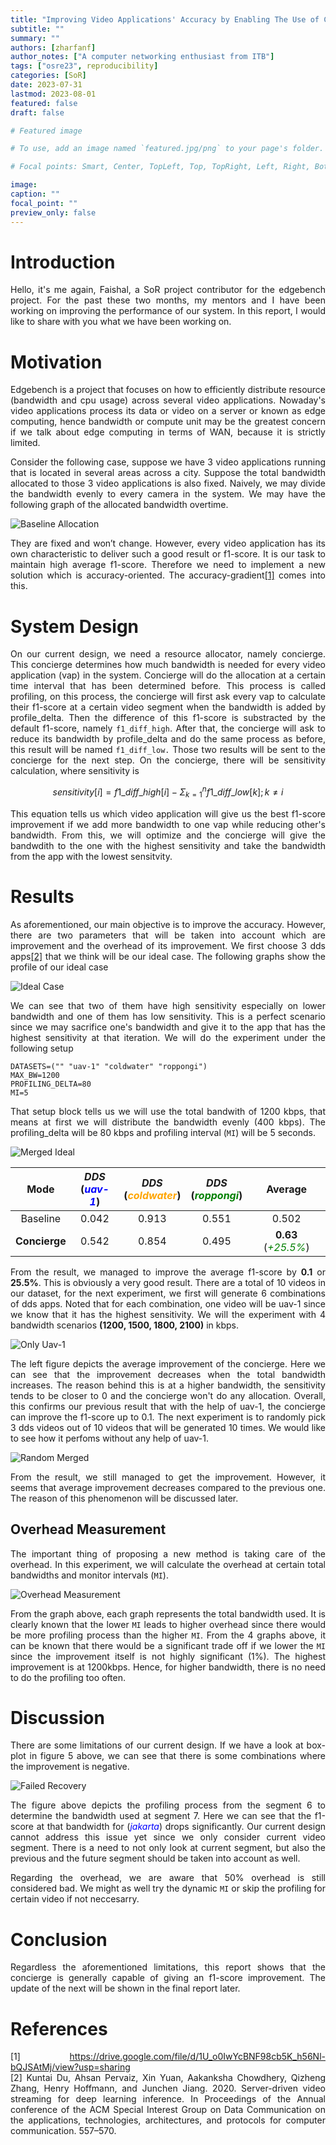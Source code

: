 ```yaml
---
title: "Improving Video Applications' Accuracy by Enabling The Use of Concierge"
subtitle: ""
summary: ""
authors: [zharfanf]
author_notes: ["A computer networking enthusiast from ITB"]
tags: ["osre23", reproducibility]
categories: [SoR]
date: 2023-07-31
lastmod: 2023-08-01
featured: false
draft: false

# Featured image

# To use, add an image named `featured.jpg/png` to your page's folder.

# Focal points: Smart, Center, TopLeft, Top, TopRight, Left, Right, BottomLeft, Bottom, BottomRight.

image:
caption: ""
focal_point: ""
preview_only: false
---
```


<style>
p {
  text-align: justify;
}

img {
  display: block;
  margin-left: auto;
  margin-right: auto;
}
</style>

# Introduction
Hello, it's me again, Faishal, a SoR project contributor for the edgebench project. For the past these two months, my mentors and I have been working on improving the performance of our system. In this report, I would like to share with you what we have been working on.

# Motivation
Edgebench is a project that focuses on how to efficiently distribute resource (bandwidth and cpu usage) across several video applications. Nowaday's video applications process its data or video on a server or known as edge computing, hence bandwidth or compute unit may be the greatest concern if we talk about edge computing in terms of WAN, because it is strictly limited. 

Consider the following case, suppose we have 3 video applications running that is located in several areas across a city. Suppose the total bandwidth allocated to those 3 video applications is also fixed. Naively, we may divide the bandwidth evenly to every camera in the system. We may have the following graph of the allocated bandwidth overtime. 

![Baseline Allocation](./images/baseline_alloc.png)

They are fixed and won’t change. However, every video application has its own characteristic to deliver such a good result or f1-score. It is our task to maintain high average f1-score. Therefore we need to implement a new solution which is accuracy-oriented. The accuracy-gradient[[1]]((#acc)) comes into this.

# System Design
On our current design, we need a resource allocator, namely concierge. This concierge determines how much bandwidth is needed for every video application (vap) in the system. Concierge will do the allocation at a certain time interval that has been determined before. This process is called profiling, on this process, the concierge will first ask every vap to calculate their f1-score at a certain video segment when the bandwidth is added by profile_delta. Then the difference of this f1-score is substracted by the default f1-score, namely `f1_diff_high`. After that, the concierge will ask to reduce its bandwidth by profile_delta and do the same process as before, this result will be named `f1_diff_low.` Those two results will be sent to the concierge for the next step. On the concierge, there will be sensitivity calculation, where sensitivity is

<!-- pada sistem yang kami desain, kami membutuhkan sebuah resource allocator yang kami namakan concierge. Concierge ini yang akan menentukan berapa besarnya bandwidth yang dibutuhkan pada tiap video application. Concierge akan melakukan penentuan bw dalam interval yang sudah ditentukan sebelumnya, pada tahap ini, concierge akan meminta kepada seluruh video aplikasi untuk menghitung f1-score pada segmen video tertentu ketika alokasi bandwidth pada aplikasi itu dinaikan sebesar delta yang sudah ditentukan pula. Setelah itu, the difference of f1-score disimpan pada variabel f1_diff_high. Lalu concierge akan meminta f1-score ketika bw akan diturunkan sebesar delta. Akan pula dihitung the difference-nya. Kedua hasil tersebut akan dikirimkan oleh video aplikasi kepada concierge untuk dilakukan perhitungan selanjutnya. -->


<!-- Pada concierge, akan dilakukan perhitungan sensitivity. Where sensitivity -->

$$sensitivity[i] = f1\_diff\_high[i] - \Sigma_{k=1}^nf1\_diff\_low[k]; k \neq i$$

This equation tells us which video application will give us the best f1-score improvement if we add more bandwidth to one vap while reducing other's bandwidth. From this, we will optimize and the concierge will give the bandwdith to the one with the highest sensitivity and take the bandwidth from the app with the lowest sensitvity.


# Results
As aforementioned, our main objective is to improve the accuracy. However, there are two parameters that will be taken into account which are improvement and the overhead of its improvement. We first choose 3 dds apps[[2]](#dds) that we think will be our ideal case. The following graphs show the profile of our ideal case

![Ideal Case](./images/ideal_case.png)

We can see that two of them have high sensitivity especially on lower bandwidth and one of them has low sensitivity. This is a perfect scenario since we may sacrifice one's bandwidth and give it to the app that has the highest sensitivity at that iteration. We will do the experiment under the following setup

```shell
DATASETS=("" "uav-1" "coldwater" "roppongi")
MAX_BW=1200
PROFILING_DELTA=80
MI=5
```

That setup block tells us we will use the total bandwith of 1200 kbps, that means at first we will distribute the bandwidth evenly (400 kbps). The profiling_delta will be 80 kbps and profiling interval (`MI`) will be 5 seconds.

![Merged Ideal](./images/merged_ideal.png)

| **Mode**      | *DDS* <br> (<span style="color:blue">*uav-1*</span>) | *DDS* <br> (<span style="color:orange">*coldwater*</span>) | *DDS* <br> (<span style="color:green">*roppongi*</span>) | Average |
| :----:        |    :----:   |    :----: | :----: | :----: |
| Baseline      | 0.042       | 0.913   | 0.551 | 0.502 |
| **Concierge**   | 0.542        | 0.854    | 0.495 | **0.63** (<span style="color:green">*+25.5%*</span>) |


From the result, we managed to improve the average f1-score by **0.1** or **25.5%**. This is obviously a very good result. There are a total of 10 videos in our dataset, for the next experiment, we first will generate 6 combinations of dds apps. Noted that for each combination, one video will be uav-1 since we know that it has the highest sensitivity. We will the experiment with 4 bandwidth scenarios **(1200, 1500, 1800, 2100)** in kbps.
<!-- dari hasil tersebut, kita telah berhasil meng-improve rata-rata f1-score sebesar 0.1 atau 13.5% Hal ini tentu saja merupakan sebuah hasil yang sangat baik. Selanjutnya kami melakukan tes yang sama namun dengan video yang berbeda. setupnya demikian  -->


![Only Uav-1](./images/only_uav_merged.png)

The left figure depicts the average improvement of the concierge. Here we can see that the improvement decreases when the total bandwidth increases. The reason behind this is at a higher bandwidth, the sensitivity tends to be closer to 0 and the concierge won't do any allocation. Overall, this confirms our previous result that with the help of uav-1, the concierge can improve the f1-score up to 0.1. The next experiment is to randomly pick 3 dds videos out of 10 videos that will be generated 10 times. We would like to see how it perfoms without any help of uav-1.

![Random Merged](./images/random_merged.png)

From the result, we still managed to get the improvement. However, it seems that average improvement decreases compared to the previous one. The reason of this phenomenon will be discussed later.

## Overhead Measurement

The important thing of proposing a new method is taking care of the overhead. In this experiment, we will calculate the overhead at certain total bandwidths and monitor intervals (`MI`).

![Overhead Measurement](./images/overhead_1.png)

From the graph above, each graph represents the total bandwidth used. It is clearly known that the lower `MI` leads to higher overhead since there would be more profiling process than the higher `MI`. From the 4 graphs above, it can be known that there would be a significant trade off if we lower the `MI` since the improvement itself is not highly significant (1%). The highest improvement is at 1200kbps. Hence, for higher bandwidth, there is no need to do the profiling too often.


# Discussion
There are some limitations of our current design. If we have a look at box-plot in figure 5 above, we can see that there is some combinations where the improvement is negative.

![Failed Recovery](./images/recovery_failed.png)

The figure above depicts the profiling process from the segment 6 to determine the bandwidth used at segment 7. Here we can see that the f1-score at that bandwidth for (<span style="color:blue">*jakarta*</span>) drops significantly. Our current design cannot address this issue yet since we only consider current video segment. There is a need to not only look at current segment, but also the previous and the future segment should be taken into account as well.

Regarding the overhead, we are aware that 50% overhead is still considered bad. We might as well try the dynamic `MI` or skip the profiling for certain video if not neccesarry.


# Conclusion
Regardless the aforementioned limitations, this report shows that the concierge is generally capable of giving an f1-score improvement. The update of the next will be shown in the final report later.

# References 
<a id="acc">[1]</a> https://drive.google.com/file/d/1U_o0IwYcBNF98cb5K_h56Nl-bQJSAtMj/view?usp=sharing <br>
<a id="dds">[2]</a> Kuntai Du, Ahsan Pervaiz, Xin Yuan, Aakanksha Chowdhery, Qizheng Zhang, Henry Hoffmann, and Junchen Jiang. 2020. Server-driven video streaming for deep learning inference. In Proceedings of the Annual conference of the ACM Special Interest Group on Data Communication on the applications, technologies, architectures, and protocols for computer communication. 557–570.